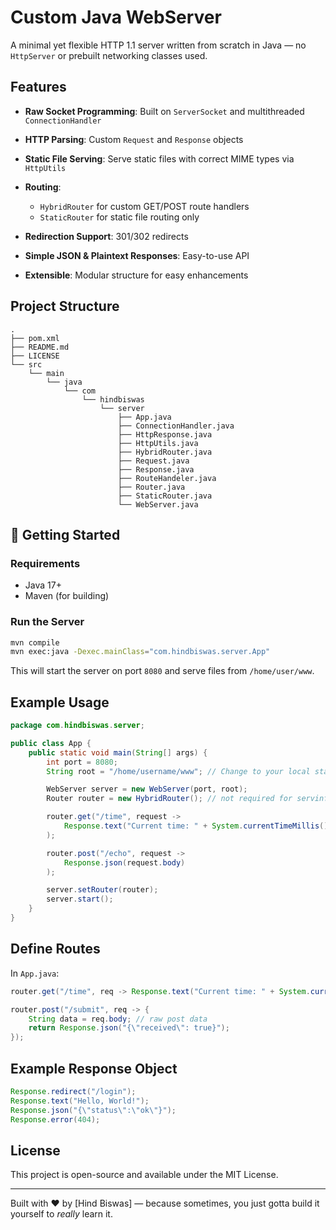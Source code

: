 # Custom Java WebServer

A minimal yet flexible HTTP 1.1 server written from scratch in Java — no `HttpServer` or prebuilt networking classes used.

## Features

* **Raw Socket Programming**: Built on `ServerSocket` and multithreaded `ConnectionHandler`
* **HTTP Parsing**: Custom `Request` and `Response` objects
* **Static File Serving**: Serve static files with correct MIME types via `HttpUtils`
* **Routing**:

  * `HybridRouter` for custom GET/POST route handlers
  * `StaticRouter` for static file routing only
* **Redirection Support**: 301/302 redirects
* **Simple JSON & Plaintext Responses**: Easy-to-use API
* **Extensible**: Modular structure for easy enhancements

## Project Structure

```plaintext
.
├── pom.xml
├── README.md
├── LICENSE
└── src
    └── main
        └── java
            └── com
                └── hindbiswas
                    └── server
                        ├── App.java
                        ├── ConnectionHandler.java
                        ├── HttpResponse.java
                        ├── HttpUtils.java
                        ├── HybridRouter.java
                        ├── Request.java
                        ├── Response.java
                        ├── RouteHandeler.java
                        ├── Router.java
                        ├── StaticRouter.java
                        └── WebServer.java
```

## 🏁 Getting Started

### Requirements

* Java 17+
* Maven (for building)

### Run the Server

```bash
mvn compile
mvn exec:java -Dexec.mainClass="com.hindbiswas.server.App"
```

This will start the server on port `8080` and serve files from `/home/user/www`.

## Example Usage

```java
package com.hindbiswas.server;

public class App {
    public static void main(String[] args) {
        int port = 8080;
        String root = "/home/username/www"; // Change to your local static directory

        WebServer server = new WebServer(port, root);
        Router router = new HybridRouter(); // not required for servinf only static files from `root`

        router.get("/time", request ->
            Response.text("Current time: " + System.currentTimeMillis())
        );

        router.post("/echo", request ->
            Response.json(request.body)
        );

        server.setRouter(router);
        server.start();
    }
}
```

## Define Routes

In `App.java`:

```java
router.get("/time", req -> Response.text("Current time: " + System.currentTimeMillis()));

router.post("/submit", req -> {
    String data = req.body; // raw post data
    return Response.json("{\"received\": true}");
});
```

## Example Response Object

```java
Response.redirect("/login");
Response.text("Hello, World!");
Response.json("{\"status\":\"ok\"}");
Response.error(404);
```

## License

This project is open-source and available under the MIT License.

---

Built with ❤️ by \[Hind Biswas] — because sometimes, you just gotta build it yourself to *really* learn it.
